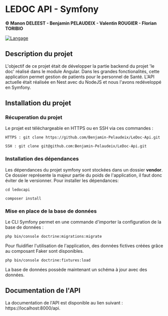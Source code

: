 # LEDOC API - Symfony
**© Manon DELEEST - Benjamin PELAUDEIX - Valentin ROUGIER - Florian TORIBIO**

[![Langage](https://skillicons.dev/icons?i=php)](https://skillicons.dev) 

## Description du projet
L'objectif de ce projet était de développer la partie backend du projet 'le doc' réalisé dans le module Angular. Dans les grandes fonctionalités, cette application permet gestion de patients pour le personnel de Santé. 
L'API actuelle était réalisée en Nest avec du NodeJS et nous l'avons redéveloppé en Symfony.

## Installation du projet
### Récuperation du projet
Le projet est téléchargeable en HTTPS ou en SSH via ces commandes : 

`HTTPS : git clone https://github.com/Benjamin-Pelaudeix/LeDoc-Api.git`

`SSH : git clone git@github.com:Benjamin-Pelaudeix/LeDoc-Api.git`

### Installation des dépendances
Les dépendances du projet symfony sont stockées dans un dossier **vendor**. Ce dossier représente la majeur partie du poids de l'application, il faut donc éviter de le versionner. Pour installer les dépendances: 

`cd ledocapi`

`composer install`

### Mise en place de la base de données
Le CLI Symfony permet en une commande d'importer la configuration de la base de données : 

`php bin/console doctrine:migrations:migrate`

Pour fluidifier l'utilisation de l'application, des données fictives créées grâce au composant Faker sont disponibles.

`php bin/console doctrine:fixtures:load`

La base de données possède maintenant un schéma à jour avec des données.

## Documentation de l'API
La documentation de l'API est disponible au lien suivant : https://localhost:8000/api.
